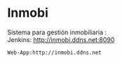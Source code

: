 # Inmobi
Sistema para gestión inmobiliaria :    
    Jenkins: http://inmobi.ddns.net:8090   
    
    Web-App:http://inmobi.ddns.net
